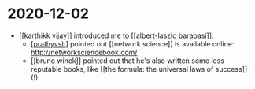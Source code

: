 # 2020-12-02

- [[karthikk vijay]] introduced me to [[albert-laszlo barabasi]].
  - [[prathyvsh]] pointed out [[network science]] is available online: http://networksciencebook.com/
  - [[bruno winck]] pointed out that he's also written some less reputable books, like [[the formula: the universal laws of success]] (!).

[//begin]: # "Autogenerated link references for markdown compatibility"
[karthikk-vijay]: ../karthikk-vijay "Karthikk Vijay"
[albert-laszlo-barabasi]: ../albert-laszlo-barabasi "Albert Laszlo Barabasi"
[prathyvsh]: ../prathyvsh "Prathyvsh"
[network-science]: ../network-science "Network Science"
[bruno-winck]: ../bruno-winck "Bruno Winck"
[//end]: # "Autogenerated link references"